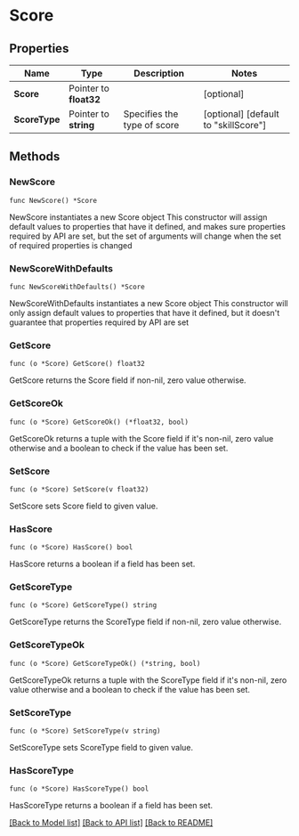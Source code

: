 # Score

## Properties

Name | Type | Description | Notes
------------ | ------------- | ------------- | -------------
**Score** | Pointer to **float32** |  | [optional] 
**ScoreType** | Pointer to **string** | Specifies the type of score | [optional] [default to "skillScore"]

## Methods

### NewScore

`func NewScore() *Score`

NewScore instantiates a new Score object
This constructor will assign default values to properties that have it defined,
and makes sure properties required by API are set, but the set of arguments
will change when the set of required properties is changed

### NewScoreWithDefaults

`func NewScoreWithDefaults() *Score`

NewScoreWithDefaults instantiates a new Score object
This constructor will only assign default values to properties that have it defined,
but it doesn't guarantee that properties required by API are set

### GetScore

`func (o *Score) GetScore() float32`

GetScore returns the Score field if non-nil, zero value otherwise.

### GetScoreOk

`func (o *Score) GetScoreOk() (*float32, bool)`

GetScoreOk returns a tuple with the Score field if it's non-nil, zero value otherwise
and a boolean to check if the value has been set.

### SetScore

`func (o *Score) SetScore(v float32)`

SetScore sets Score field to given value.

### HasScore

`func (o *Score) HasScore() bool`

HasScore returns a boolean if a field has been set.

### GetScoreType

`func (o *Score) GetScoreType() string`

GetScoreType returns the ScoreType field if non-nil, zero value otherwise.

### GetScoreTypeOk

`func (o *Score) GetScoreTypeOk() (*string, bool)`

GetScoreTypeOk returns a tuple with the ScoreType field if it's non-nil, zero value otherwise
and a boolean to check if the value has been set.

### SetScoreType

`func (o *Score) SetScoreType(v string)`

SetScoreType sets ScoreType field to given value.

### HasScoreType

`func (o *Score) HasScoreType() bool`

HasScoreType returns a boolean if a field has been set.


[[Back to Model list]](../README.md#documentation-for-models) [[Back to API list]](../README.md#documentation-for-api-endpoints) [[Back to README]](../README.md)


